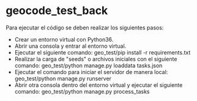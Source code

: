 # geocode_test_back

Para ejecutar el código se deben realizar los siguientes pasos:
  - Crear un entorno virtual con Python36.
  - Abrir una consola y entrar al entorno virtual.
  - Ejecutar el siguiente comando:
      geo_test/pip install -r requirements.txt
  - Realizar la carga de "seeds" o archivos iniciales con el siguiente comando:
      geo_test/python manage.py loaddata tasks.json
  - Ejecutar el comando para iniciar el servidor de manera local:
      geo_test/python manage.py runserver
  - Abrir otra consola dentro del entorno virtual y ejecutar el siguiente comando:
      geo_test/python manage.py process_tasks
